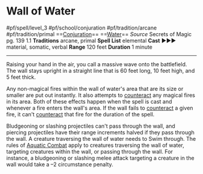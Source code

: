 # Wall of Water
#pf/spell/level_3  #pf/school/conjuration #pf/tradition/arcane #pf/tradition/primal
==[Conjuration](../../../Traits/Conjuration.md)== ==[Water](../../../Traits/Water.md)==
*Source* Secrets of Magic pg. 139 1.1
**Traditions** arcane, primal
**Spell List** elemental
**Cast** ►►► material, somatic, verbal
**Range** 120 feet
**Duration** 1 minute

---
Raising your hand in the air, you call a massive wave onto the battlefield. The wall stays upright in a straight line that is 60 feet long, 10 feet high, and 5 feet thick.

Any non-magical fires within the wall of water's area that are its size or smaller are put out instantly. It also attempts to [counteract](../../../Rules/Counteracting.md) any magical fires in its area. Both of these effects happen when the spell is cast and whenever a fire enters the wall's area. If the wall fails to [counteract](../../../Rules/Counteracting.md) a given fire, it can't [counteract](../../../Rules/Counteracting.md) that fire for the duration of the spell.

Bludgeoning or slashing projectiles can't pass through the wall, and piercing projectiles have their range increments halved if they pass through the wall. A creature traversing the wall of water needs to Swim through. The rules of [Aquatic Combat](../../../Rules/Aquatic%20Combat.md) apply to creatures traversing the wall of water, targeting creatures within the wall, or passing through the wall. For instance, a bludgeoning or slashing melee attack targeting a creature in the wall would take a –2 circumstance penalty.
